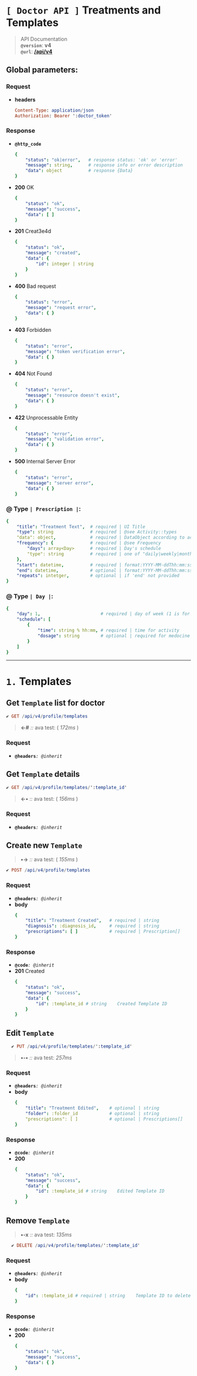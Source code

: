 # `[ Doctor API ]` Treatments and Templates 
> API Documentation \
> **`@version`**: **v4** \
> **`@url`**: **[/api/v4](http://34.245.46.125/api/v4)**

## Global parameters:
### Request 
- **headers**
    ```elm
    Content-Type: application/json
    Authorization: Bearer ':doctor_token'
    ```
### Response
- **`@http_code`**
    ```yaml
    {
        "status": "ok|error",   # response status: 'ok' or 'error'
        "message": string,      # response info or error description
        "data": object          # response {Data}
    }
    ```
- **200** OK
    ```yaml
    {
        "status": "ok",
        "message": "success",
        "data": [ ]
    }
    ```
- **201** Creat3e4d
    ```yaml
    {
        "status": "ok",
        "message": "created",
        "data": {
            "id": integer | string
        }
    }
    ```
- **400** Bad request
    ```yaml
    {
        "status": "error",
        "message": "request error",
        "data": { }
    }
    ```
- **403** Forbidden
    ```yaml
    {
        "status": "error",
        "message": "token verification error",
        "data": { }
    }
    ```
- **404** Not Found
    ```yaml
    {
        "status": "error",
        "message": "resource doesn't exist",
        "data": { }
    }
    ```
- **422** Unprocessable Entity
    ```yaml
    {
        "status": "error",
        "message": "validation error",
        "data": { }
    }
    ```
- **500**  Internal Server Error 
    ```yaml
    {
        "status": "error",
        "message": "server error",
        "data": { }
    }
    ```

### **@** Type **`| Prescription |`**:
```yaml
{
    "title": "Treatment Text",  # required | UI Title
    "type": string              # required | @see Activity::types
    "data": object,             # required | DataObject according to activity
    "frequency": {              # required | @see Frequency
        "days": array<Day>      # required | Day's schedule
        "type": string          # required | one of "daily|weekly|monthly" 
    },
    "start": datetime,          # required | format:YYYY-MM-ddThh:mm:ss+ZZZZ
    "end": datetime,            # optional | format:YYYY-MM-ddThh:mm:ss+ZZZZ
    "repeats": intetger,        # optional | if 'end' not provided
}
```
### **@** Type **`| Day |`**:
```yaml
{
    "day": 1,                       # required | day of week (1 is for Monday)
    "schedule": [
        { 
            "time": string % hh:mm, # required | time for activity
            "dosage": string        # optional | required for medocine type prescription
        }
    ]
}
```

---

# `1.` Templates
## Get `Template` list for doctor
```elm
✔ GET /api/v4/profile/templates 
```
>**<-#** *::* ava test: ( *172ms* )
### Request
- **`@headers`***`: @inherit`*

## Get `Template` details
```elm  
✔ GET /api/v4/profile/templates/':template_id'
```
>**<-•** *::* ava test: ( *156ms* )
### Request
- **`@headers`***`: @inherit`*


## Create new `Template` 
> **•->** *::* ava test: ( *155ms* )
```elm  
✔ POST /api/v4/profile/templates 
```
### Request
- **`@headers`***`: @inherit`*
- **body**
    ```yaml
    {
        "title": "Treatment Created",   # required | string
        "diagnosis": :diagnosis_id,     # required | string
        "prescriptions": [ ]            # required | Prescription[]
    }
    ```
### Response
- **`@code`***`: @inherit`*
- **201** Created
    ```yaml
    {
        "status": "ok",
        "message": "success",
        "data": {
            "id": :template_id # string    Created Template ID
        }
    }
    ```

## Edit `Template`
```elm  
  ✔ PUT /api/v4/profile/templates/':template_id'
```
> **•-•** *::* ava test: *257ms*
### Request
- **`@headers`***`: @inherit`*
- **body**
    ```yaml
    {
        "title": "Treatment Edited",    # optional | string
        "folder": :folder_id            # optional | string
        "prescriptions": [ ]            # optional | Prescriptions[]
    }
    ```
### Response
- **`@code`***`: @inherit`*
- **200**
    ```yaml
    {
        "status": "ok",
        "message": "success",
        "data": {
            "id": :template_id # string    Edited Template ID
        }
    }
    ```


## Remove `Template`
> **•-x** *::* ava test: *135ms*
```elm  
  ✔ DELETE /api/v4/profile/templates/':template_id'
```
### Request
- **`@headers`***`: @inherit`*
- **body**
    ```yaml
    {
        "id": :template_id # required | string    Template ID to delete
    }
    ```
### Response
- **`@code`***`: @inherit`*
- **200**
    ```yaml
    {
        "status": "ok",
        "message": "success",
        "data": { }
    }
    ```
